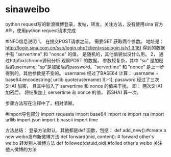 sinaweibo
=========

python request写的新浪微博登录，发帖，转发，关注方法，没有使用sina 官方API，使用python request请求完成

#INFO信息说明
1， 在提交POST请求之前， 需要GET 获取两个参数。
       地址是：http://login.sina.com.cn/sso/login.php?client=ssologin.js(v1.3.18)
       得到的数据中有 "servertime" 和 "nonce" 的值， 是随机的，其他值貌似没什么用。
2， 通过httpfox/chrome源码分析 观察POST 的数据， 参数较复杂，其中 “su" 是加密后的username, "sp"是加密后的password。"servertime" 和 ”nonce" 是上一步得到的。其他参数是不变的。
    username 经过了BASE64 计算： username = base64.encodestring( urllib.quote(username) )[:-1];
    password 经过了三次SHA1 加密， 且其中加入了 servertime 和 nonce 的值来干扰。
    即： 两次SHA1加密后， 将结果加上 servertime 和 nonce 的值， 再SHA1 算一次。
    
步骤方法写在注释中了，相对清晰。

#import导包部分
import requests
import base64
import re
import rsa
import urllib
import json
import binascii
import time

方法总结：
登录方法默认，其他都是def 函数，包括：
def add_new():#create a new weibo发布新微博方法
def forward(mid, content):  # forward other's weibo 转发别人微博方法
def followed(dstuid,oid):#folled other's weibo 关注他人微博的方法

